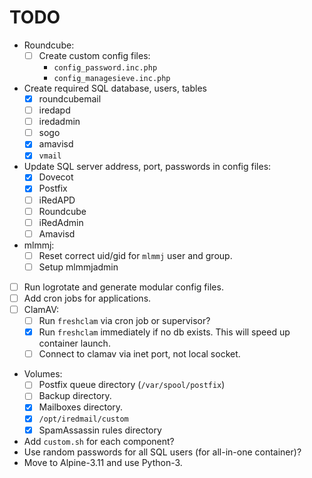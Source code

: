 # TODO

- Roundcube:
    - [ ] Create custom config files:
        - `config_password.inc.php`
        - `config_managesieve.inc.php`

- Create required SQL database, users, tables
    - [x] roundcubemail
    - [ ] iredapd
    - [ ] iredadmin
    - [ ] sogo
    - [x] amavisd
    - [x] `vmail`
- Update SQL server address, port, passwords in config files:
    - [x] Dovecot
    - [x] Postfix
    - [ ] iRedAPD
    - [ ] Roundcube
    - [ ] iRedAdmin
    - [ ] Amavisd

- mlmmj:
    - [ ] Reset correct uid/gid for `mlmmj` user and group.
    - [ ] Setup mlmmjadmin
- [ ] Run logrotate and generate modular config files.
- [ ] Add cron jobs for applications.
- [ ] ClamAV:
    - [ ] Run `freshclam` via cron job or supervisor?
    - [x] Run `freshclam` immediately if no db exists. This will speed up container launch.
    - [ ] Connect to clamav via inet port, not local socket.
- Volumes:
    - [ ] Postfix queue directory (`/var/spool/postfix`)
    - [ ] Backup directory.
    - [x] Mailboxes directory.
    - [x] `/opt/iredmail/custom`
    - [x] SpamAssassin rules directory

- Add `custom.sh` for each component?
- Use random passwords for all SQL users (for all-in-one container)?
- Move to Alpine-3.11 and use Python-3.
